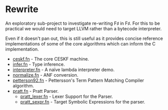 # Rewrite

An exploratory sub-project to investigate re-writing F♯ in F♯. For
this to be practical we would need to target LLVM rather than a bytecode
interpreter.

Even if it doesn't pan out, this is still useful as it provides concise
reference implementations of some of the core algorithms which can inform
the C implementation.

* [ceskf.fn](ceskf.fn) - The core CESKF machine.
* [infer.fn](infer.fn) - Type inference.
* [interpreter.fn](interpreter.fn) - A naïve lambda interpreter demo.
* [normalize.fn](normalize.fn) - ANF conversion.
* [petterson92.fn](petterson92.fn) - Pettersson's Term Pattern Matching Compiler algorithm.
* [pratt.fn](pratt.fn) - Pratt Parser.
   * [pratt_lexer.fn](pratt_lexer.fn) - Lexer Support for the Parser.
   * [pratt_sexpr.fn](pratt_sexpr.fn) - Target Symbolic Expressions for the parser.
